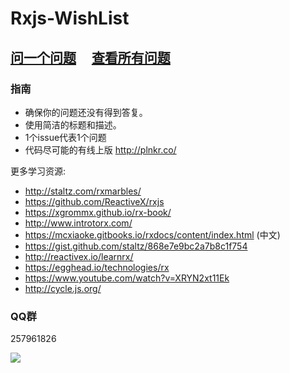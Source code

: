 # Rxjs-WishList


## [问一个问题](https://github.com/dreambo8563/Rxjs-WishList/issues/new) &nbsp;&nbsp;&nbsp; [查看所有问题](https://github.com/dreambo8563/Rxjs-WishList/issues?utf8=%E2%9C%93&q=is%3Aissue+)

### 指南

- 确保你的问题还没有得到答复。
- 使用简洁的标题和描述。
- 1个issue代表1个问题
- 代码尽可能的有线上版 http://plnkr.co/

更多学习资源:

- http://staltz.com/rxmarbles/
- https://github.com/ReactiveX/rxjs
- https://xgrommx.github.io/rx-book/
- http://www.introtorx.com/
- https://mcxiaoke.gitbooks.io/rxdocs/content/index.html (中文)
- https://gist.github.com/staltz/868e7e9bc2a7b8c1f754
- http://reactivex.io/learnrx/
- https://egghead.io/technologies/rx
- https://www.youtube.com/watch?v=XRYN2xt11Ek
- http://cycle.js.org/

### QQ群

257961826

![](http://7xpbag.com1.z0.glb.clouddn.com/687474703a2f2f692e696d6775722e636f6d2f4149696d5138432e6a7067.jpeg)
